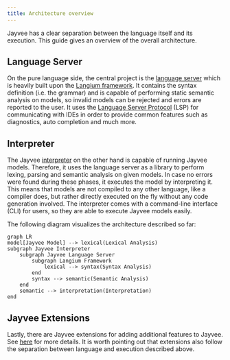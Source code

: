 ```yaml
---
title: Architecture overview
---
```


Jayvee has a clear separation between the language itself and its execution.
This guide gives an overview of the overall architecture.

## Language Server

On the pure language side, the central project is the [language server](https://github.com/jvalue/jayvee/tree/main/libs/language-server) which is heavily built upon the [Langium framework](https://langium.org/).
It contains the syntax definition (i.e. the grammar) and is capable of performing static semantic analysis on models, so invalid models can be rejected and errors are reported to the user.
It uses the [Language Server Protocol](https://microsoft.github.io/language-server-protocol/) (LSP) for communicating with IDEs in order to provide common features such as diagnostics, auto completion and much more.

## Interpreter

The Jayvee [interpreter](https://github.com/jvalue/jayvee/tree/main/apps/interpreter) on the other hand is capable of running Jayvee models.
Therefore, it uses the language server as a library to perform lexing, parsing and semantic analysis on given models.
In case no errors were found during these phases, it executes the model by interpreting it.
This means that models are not compiled to any other language, like a compiler does, but rather directly executed on the fly without any code generation involved.
The interpreter comes with a command-line interface (CLI) for users, so they are able to execute Jayvee models easily.

The following diagram visualizes the architecture described so far:

```mermaid
graph LR
model[Jayvee Model] --> lexical(Lexical Analysis)
subgraph Jayvee Interpreter
    subgraph Jayvee Language Server
        subgraph Langium Framework
            lexical --> syntax(Syntax Analysis)
        end
        syntax --> semantic(Semantic Analysis)
    end
    semantic --> interpretation(Interpretation)
end
```

## Jayvee Extensions

Lastly, there are Jayvee extensions for adding additional features to Jayvee.
See [here](./05-jayvee-extensions.md) for more details.
It is worth pointing out that extensions also follow the separation between language and execution described above.
